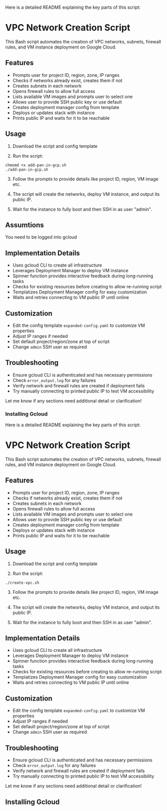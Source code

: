 Here is a detailed README explaining the key parts of this script:

# VPC Network Creation Script

This Bash script automates the creation of VPC networks, subnets, firewall rules, and VM instance deployment on Google Cloud.

## Features

- Prompts user for project ID, region, zone, IP ranges
- Checks if networks already exist, creates them if not
- Creates subnets in each network 
- Opens firewall rules to allow full access 
- Lists available VM images and prompts user to select one
- Allows user to provide SSH public key or use default
- Creates deployment manager config from template
- Deploys or updates stack with instance
- Prints public IP and waits for it to be reachable

## Usage

1. Download the script and config template

2. Run the script:

```
chmomd +x add-pan-in-gcp.sh
./add-pan-in-gcp.sh
```

3. Follow the prompts to provide details like project ID, region, VM image etc.

4. The script will create the networks, deploy VM instance, and output its public IP.

5. Wait for the instance to fully boot and then SSH in as user "admin".

## Assumtions
You need to be logged into gcloud

## Implementation Details

- Uses gcloud CLI to create all infrastructure
- Leverages Deployment Manager to deploy VM instance
- Spinner function provides interactive feedback during long-running tasks
- Checks for existing resources before creating to allow re-running script
- Templatizes Deployment Manager config for easy customization
- Waits and retries connecting to VM public IP until online

## Customization

- Edit the config template `expanded-config.yaml` to customize VM properties
- Adjust IP ranges if needed
- Set default project/region/zone at top of script
- Change `admin` SSH user as required

## Troubleshooting

- Ensure gcloud CLI is authenticated and has necessary permissions 
- Check `error_output.log` for any failures
- Verify network and firewall rules are created if deployment fails
- Try manually connecting to printed public IP to test VM accessibility

Let me know if any sections need additional detail or clarification!

### Installing Gcloud
Here is a detailed README explaining the key parts of this script:

# VPC Network Creation Script

This Bash script automates the creation of VPC networks, subnets, firewall rules, and VM instance deployment on Google Cloud.

## Features

- Prompts user for project ID, region, zone, IP ranges
- Checks if networks already exist, creates them if not
- Creates subnets in each network 
- Opens firewall rules to allow full access 
- Lists available VM images and prompts user to select one
- Allows user to provide SSH public key or use default
- Creates deployment manager config from template
- Deploys or updates stack with instance
- Prints public IP and waits for it to be reachable

## Usage

1. Download the script and config template

2. Run the script:

```
./create-vpc.sh
```

3. Follow the prompts to provide details like project ID, region, VM image etc.

4. The script will create the networks, deploy VM instance, and output its public IP.

5. Wait for the instance to fully boot and then SSH in as user "admin".

## Implementation Details

- Uses gcloud CLI to create all infrastructure
- Leverages Deployment Manager to deploy VM instance
- Spinner function provides interactive feedback during long-running tasks
- Checks for existing resources before creating to allow re-running script
- Templatizes Deployment Manager config for easy customization
- Waits and retries connecting to VM public IP until online

## Customization

- Edit the config template `expanded-config.yaml` to customize VM properties
- Adjust IP ranges if needed
- Set default project/region/zone at top of script
- Change `admin` SSH user as required

## Troubleshooting

- Ensure gcloud CLI is authenticated and has necessary permissions 
- Check `error_output.log` for any failures
- Verify network and firewall rules are created if deployment fails
- Try manually connecting to printed public IP to test VM accessibility

Let me know if any sections need additional detail or clarification!

## Installing Gcloud
